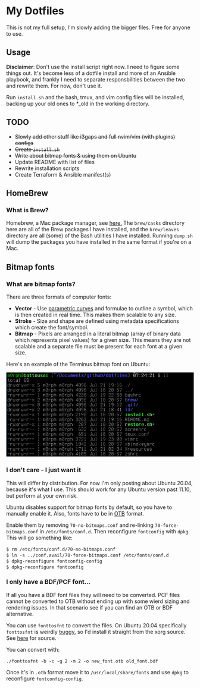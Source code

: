 # My Dotfiles
This is not my full setup, I'm slowly adding the bigger files. Free for anyone to use.

## Usage

**Disclaimer**:
Don't use the install script right now. I need to figure some things out. It's become less of a dotfile install and more of an Ansible playbook, and frankly I need to separate responsbilities between the two and rewrite them. For now, don't use it.

Run `install.sh` and the bash, tmux, and vim config files will be installed, backing up your old ones to *_old in the working directory.

## TODO
- ~~Slowly add other stuff like i3gaps and full nvim/vim (with plugins) configs~~
- ~~Create `install.sh`~~
- ~~Write about bitmap fonts & using them on Ubuntu~~
- Update README with list of files
- Rewrite installation scripts
- Create Terraform & Ansible manifest(s)

## HomeBrew
### What is Brew?
Homebrew, a Mac package manager, see [here.](https://brew.sh/ "Homebrew website") The `brew/casks` directory here are all of the Brew packages I have installed, and the `brew/leaves` directory are all (some) of the Bash utilities I have installed. Running `dump.sh` will dump the packages you have installed in the same format if you're on a Mac.

## Bitmap fonts
### What are bitmap fonts?
There are three formats of computer fonts: 
- **Vector** - Use [parametric curves](https://en.wikipedia.org/wiki/B%C3%A9zier_curve) and formulae to outline a symbol, which is then created in real time. This makes them scalable to any size.
- **Stroke** - Size and shape are defined using metadata specifications which create the font/symbol.
- **Bitmap** - Pixels are arranged in a literal bitmap (array of binary data which represents pixel values) for a given size. This means they are not scalable and a separate file must be present for each font at a given size.

Here's an example of the Terminus bitmap font on Ubuntu:

![terminus-ubuntu.png](/bitmap-font.png)

### I don't care - I just want it
This will differ by distribution. For now I'm only posting about Ubuntu 20.04, because it's what I use. This should work for any Ubuntu version past 11.10, but perform at your own risk.

Ubuntu disables support for bitmap fonts by default, so you have to manually enable it. Also, fonts have to be in [OTB](https://en.wikipedia.org/wiki/OpenType) format.

Enable them by removing `70-no-bitmaps.conf` and re-linking `70-force-bitmaps.conf` in `/etc/fonts/conf.d`. Then reconfigure `fontconfig` with `dpkg`. This will go something like:

```
$ rm /etc/fonts/conf.d/70-no-bitmaps.conf
$ ln -s ../conf.avail/70-force-bitmaps.conf /etc/fonts/conf.d
$ dpkg-reconfigure fontconfig-config
$ dpkg-reconfigure fontconfig
```

### I only have a BDF/PCF font...
If all you have a BDF font files they will need to be converted. PCF files cannot be converted to OTB without ending up with some wierd sizing and rendering issues. In that scenario see if you can find an OTB or BDF alternative.

You can use `fonttosfnt` to convert the files. On Ubuntu 20.04 specifically `fonttosfnt` is weirdly [buggy](https://bugs.gentoo.org/728308), so I'd install it straight from the xorg source. See [here](https://gitlab.freedesktop.org/xorg/app/fonttosfnt) for source.

You can convert with:

```
./fonttosfnt -b -c -g 2 -m 2 -o new_font.otb old_font.bdf
```

Once it's in `.otb` format move it to `/usr/local/share/fonts` and use `dpkg` to reconfigure `fontconfig-config`.
